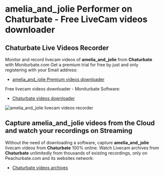 # amelia_and_jolie Performer on Chaturbate - Free LiveCam videos downloader

## Chaturbate Live Videos Recorder

Monitor and record livecam videos of **amelia_and_jolie** from **Chaturbate** with Moniturbate.com
Get a premium trial for free by just and only registering with your Email address:
* [amelia_and_jolie Premium videos downloader](https://moniturbate.com/request-demo-licence-key.html)

Free livecam videos downloader - Moniturbate Software:
* [Chaturbate videos downloader](https://moniturbate.com/moniturbate-download-software.html)

![amelia_and_jolie livecam videos recorder](https://peachurnet.com/templates/moniturbate-software.png)


## Capture amelia_and_jolie videos from the Cloud and watch your recordings on Streaming

Without the need of downloading a software, capture **amelia_and_jolie** livecam videos from **Chaturbate** 100% online.
Watch Livecam archives from **Chaturbate** unlimitedly from thousands of existing recordings, only on Peachurbate.com and its websites network:
* [Chaturbate videos archives](https://peachurnet.com/)